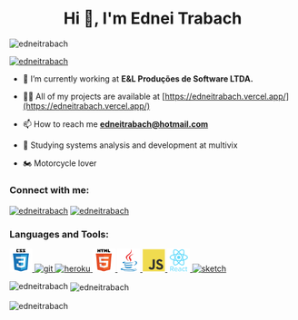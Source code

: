 <h1 align="center">Hi 👋, I'm Ednei Trabach</h1>
<p align="left"> <img src="https://komarev.com/ghpvc/?username=edneitrabach&label=Profile%20views&color=0e75b6&style=flat" alt="edneitrabach" /> </p>

<p align="left"> <a href="https://github.com/ryo-ma/github-profile-trophy"><img src="https://github-profile-trophy.vercel.app/?username=edneitrabach" alt="edneitrabach" /></a> </p>

- 🔭 I’m currently working at **E&L Produções de Software LTDA.**

- 👨‍💻 All of my projects are available at [https://edneitrabach.vercel.app/](https://edneitrabach.vercel.app/)

- 📫 How to reach me **edneitrabach@hotmail.com**

- 📖 Studying systems analysis and development at multivix

- 🏍️ Motorcycle lover

<h3 align="left">Connect with me:</h3>
<p align="left">
<a href="https://linkedin.com/in/edneitrabach" target="blank"><img align="center" src="https://raw.githubusercontent.com/rahuldkjain/github-profile-readme-generator/master/src/images/icons/Social/linked-in-alt.svg" alt="edneitrabach" height="30" width="40" /></a>
<a href="https://instagram.com/edneitrabach" target="blank"><img align="center" src="https://raw.githubusercontent.com/rahuldkjain/github-profile-readme-generator/master/src/images/icons/Social/instagram.svg" alt="edneitrabach" height="30" width="40" /></a>
</p>

<h3 align="left">Languages and Tools:</h3>
<p align="left"> <a href="https://www.w3schools.com/css/" target="_blank" rel="noreferrer"> <img src="https://raw.githubusercontent.com/devicons/devicon/master/icons/css3/css3-original-wordmark.svg" alt="css3" width="40" height="40"/> </a> <a href="https://git-scm.com/" target="_blank" rel="noreferrer"> <img src="https://www.vectorlogo.zone/logos/git-scm/git-scm-icon.svg" alt="git" width="40" height="40"/> </a> <a href="https://heroku.com" target="_blank" rel="noreferrer"> <img src="https://www.vectorlogo.zone/logos/heroku/heroku-icon.svg" alt="heroku" width="40" height="40"/> </a> <a href="https://www.w3.org/html/" target="_blank" rel="noreferrer"> <img src="https://raw.githubusercontent.com/devicons/devicon/master/icons/html5/html5-original-wordmark.svg" alt="html5" width="40" height="40"/> </a> <a href="https://www.java.com" target="_blank" rel="noreferrer"> <img src="https://raw.githubusercontent.com/devicons/devicon/master/icons/java/java-original.svg" alt="java" width="40" height="40"/> </a> <a href="https://developer.mozilla.org/en-US/docs/Web/JavaScript" target="_blank" rel="noreferrer"> <img src="https://raw.githubusercontent.com/devicons/devicon/master/icons/javascript/javascript-original.svg" alt="javascript" width="40" height="40"/> </a> <a href="https://reactjs.org/" target="_blank" rel="noreferrer"> <img src="https://raw.githubusercontent.com/devicons/devicon/master/icons/react/react-original-wordmark.svg" alt="react" width="40" height="40"/> </a> <a href="https://www.sketch.com/" target="_blank" rel="noreferrer"> <img src="https://www.vectorlogo.zone/logos/sketchapp/sketchapp-icon.svg" alt="sketch" width="40" height="40"/> </a> </p>

<p><img align="left" src="https://github-readme-stats.vercel.app/api/top-langs?username=edneitrabach&show_icons=true&locale=en&layout=compact" alt="edneitrabach" /></p>

<p>&nbsp;<img align="center" src="https://github-readme-stats.vercel.app/api?username=edneitrabach&show_icons=true&locale=en" alt="edneitrabach" /></p>

<p><img align="center" src="https://github-readme-streak-stats.herokuapp.com/?user=edneitrabach&" alt="edneitrabach" /></p>
